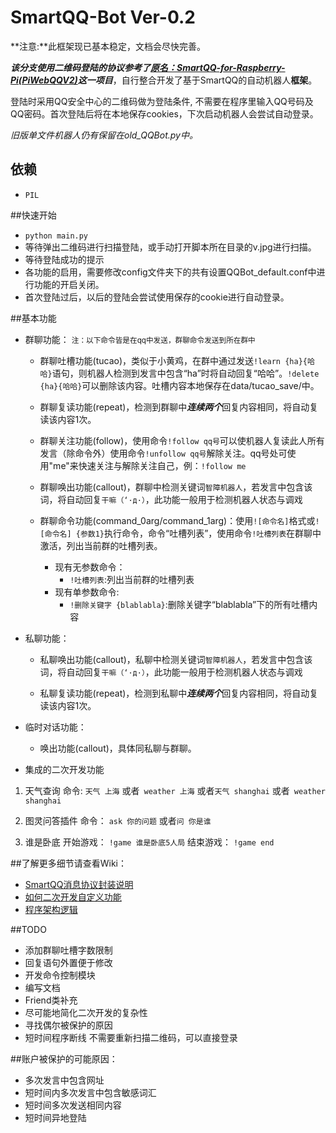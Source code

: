 SmartQQ-Bot Ver-0.2
=========
**注意:**此框架现已基本稳定，文档会尽快完善。

***该分支使用二维码登陆的协议参考了[原名：SmartQQ-for-Raspberry-Pi(PiWebQQV2)](https://github.com/xqin/SmartQQ-for-Raspberry-Pi)这一项目***，自行整合开发了基于SmartQQ的自动机器人**框架**。

登陆时采用QQ安全中心的二维码做为登陆条件, 不需要在程序里输入QQ号码及QQ密码。首次登陆后将在本地保存cookies，下次启动机器人会尝试自动登录。

*旧版单文件机器人仍有保留在old_QQBot.py中。*

## 依赖
+ `PIL`

##快速开始
+ `python main.py`
+ 等待弹出二维码进行扫描登陆，或手动打开脚本所在目录的v.jpg进行扫描。
+ 等待登陆成功的提示
+ 各功能的启用，需要修改config文件夹下的共有设置QQBot_default.conf中进行功能的开启关闭。
+ 首次登陆过后，以后的登陆会尝试使用保存的cookie进行自动登录。

##基本功能

+ 群聊功能：
<small>注：以下命令皆是在qq中发送，群聊命令发送到所在群中</small>

	+ 群聊吐槽功能(tucao)，类似于小黄鸡，在群中通过发送`!learn {ha}{哈哈}`语句，则机器人检测到发言中包含“ha”时将自动回复“哈哈”。`!delete {ha}{哈哈}`可以删除该内容。吐槽内容本地保存在data/tucao_save/中。

	+ 群聊复读功能(repeat)，检测到群聊中***连续两个***回复内容相同，将自动复读该内容1次。

	+ 群聊关注功能(follow)，使用命令`!follow qq号`可以使机器人复读此人所有发言（除命令外）使用命令`!unfollow qq号`解除关注。qq号处可使用"me"来快速关注与解除关注自己，例：`!follow me`

	+ 群聊唤出功能(callout)，群聊中检测关键词`智障机器人`，若发言中包含该词，将自动回复`干嘛（‘·д·）`，此功能一般用于检测机器人状态与调戏

	+ 群聊命令功能(command_0arg/command_1arg)：使用`![命令名]`格式或`![命令名] {参数1}`执行命令，命令“吐槽列表”，使用命令`!吐槽列表`在群聊中激活，列出当前群的吐槽列表。
		+ 现有无参数命令：
			+ `!吐槽列表`:列出当前群的吐槽列表
		+ 现有单参数命令:
			+ `!删除关键字 {blablabla}`:删除关键字“blablabla”下的所有吐槽内容

+ 私聊功能：
	+ 私聊唤出功能(callout)，私聊中检测关键词`智障机器人`，若发言中包含该词，将自动回复`干嘛（‘·д·）`，此功能一般用于检测机器人状态与调戏

	+ 私聊复读功能(repeat)，检测到私聊中***连续两个***回复内容相同，将自动复读该内容1次。

+ 临时对话功能：
	+ 唤出功能(callout)，具体同私聊与群聊。


+ 集成的二次开发功能
1. 天气查询
命令:	`天气 上海` 或者` weather 上海` 或者`天气 shanghai` 或者` weather shanghai`

2. 图灵问答插件
命令： `ask 你的问题` 或者`问 你是谁`

3. 谁是卧底
开始游戏： `!game 谁是卧底5人局`
结束游戏： `!game end`

##了解更多细节请查看Wiki：

+ [SmartQQ消息协议封装说明](https://github.com/Yinzo/SmartQQBot/wiki/SmartQQ%E6%B6%88%E6%81%AF%E5%8D%8F%E8%AE%AE%E5%B0%81%E8%A3%85%E8%AF%B4%E6%98%8E)
+ [如何二次开发自定义功能](https://github.com/Yinzo/SmartQQBot/wiki/%E5%A6%82%E4%BD%95%E4%BA%8C%E6%AC%A1%E5%BC%80%E5%8F%91%E8%87%AA%E5%AE%9A%E4%B9%89%E5%8A%9F%E8%83%BD)
+ [程序架构逻辑](https://github.com/Yinzo/SmartQQBot/wiki/%E7%A8%8B%E5%BA%8F%E6%9E%B6%E6%9E%84%E9%80%BB%E8%BE%91)


##TODO

+ 添加群聊吐槽字数限制
+ 回复语句外置便于修改
+ 开发命令控制模块
+ 编写文档
+ Friend类补充
+ 尽可能地简化二次开发的复杂性
+ 寻找偶尔被保护的原因
+ 短时间程序断线 不需要重新扫描二维码，可以直接登录

##账户被保护的可能原因：
+ 多次发言中包含网址
+ 短时间内多次发言中包含敏感词汇
+ 短时间多次发送相同内容
+ 短时间异地登陆




